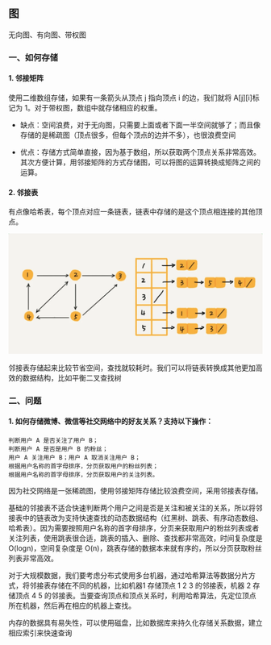 ## 图

无向图、有向图、带权图

### 一、如何存储

#### 1. 邻接矩阵

使用二维数组存储，如果有一条箭头从顶点 j 指向顶点 i 的边，我们就将 A[j][i]标记为 1。对于带权图，数组中就存储相应的权重。

- 缺点：空间浪费，对于无向图，只需要上面或者下面一半空间就够了；而且像存储的是稀疏图（顶点很多，但每个顶点的边并不多），也很浪费空间

- 优点：存储方式简单直接，因为基于数组，所以获取两个顶点关系非常高效。其次方便计算，用邻接矩阵的方式存储图，可以将图的运算转换成矩阵之间的运算。

#### 2. 邻接表

有点像哈希表，每个顶点对应一条链表，链表中存储的是这个顶点相连接的其他顶点。

![](./image/邻接表.png)

邻接表存储起来比较节省空间，查找就较耗时。我们可以将链表转换成其他更加高效的数据结构，比如平衡二叉查找树

### 二、问题

#### 1. 如何存储微博、微信等社交网络中的好友关系？支持以下操作：

```
判断用户 A 是否关注了用户 B；
判断用户 A 是否是用户 B 的粉丝；
用户 A 关注用户 B；用户 A 取消关注用户 B；
根据用户名称的首字母排序，分页获取用户的粉丝列表；
根据用户名称的首字母排序，分页获取用户的关注列表。
```

因为社交网络是一张稀疏图，使用邻接矩阵存储比较浪费空间，采用邻接表存储。

基础的邻接表不适合快速判断两个用户之间是否是关注和被关注的关系，所以将邻接表中的链表改为支持快速查找的动态数据结构（红黑树、跳表、有序动态数组、哈希表）。因为需要按照用户名称的首字母排序，分页来获取用户的粉丝列表或者关注列表，使用跳表很合适，跳表的插入、删除、查找都非常高效，时间复杂度是 O(logn)，空间复杂度是 O(n)，跳表存储的数据本来就有序的，所以分页获取粉丝列表非常高效。

对于大规模数据，我们要考虑分布式使用多台机器，通过哈希算法等数据分片方式，将邻接表存储在不同的机器，比如机器1 存储顶点 1 2 3 的邻接表，机器 2 存储顶点 4 5 的邻接表。当要查询顶点和顶点关系时，利用哈希算法，先定位顶点所在机器，然后再在相应的机器上查找。

内存的数据具有易失性，可以使用磁盘，比如数据库来持久化存储关系数据，建立相应索引来快速查询

